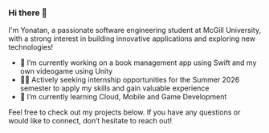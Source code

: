 ### Hi there 👋

<!--
**yonatanbensimon/yonatanbensimon** is a ✨ _special_ ✨ repository because its `README.md` (this file) appears on your GitHub profile.

Here are some ideas to get you started:

- 🔭 I’m currently working on ...
- 🌱 I’m currently learning ...
- 👯 I’m looking to collaborate on ...
- 🤔 I’m looking for help with ...
- 💬 Ask me about ...
- 📫 How to reach me: ...
- 😄 Pronouns: ...
- ⚡ Fun fact: ...
-->

I'm Yonatan, a passionate software engineering student at McGill University, with a strong interest in building innovative applications and exploring new technologies!

- 🔭 I’m currently working on a book management app using Swift and my own videogame using Unity
- 🧑‍💻 Actively seeking internship opportunities for the Summer 2026 semester to apply my skills and gain valuable experience
- 🌱 I’m currently learning Cloud, Mobile and Game Development

Feel free to check out my projects below. If you have any questions or would like to connect, don’t hesitate to reach out!
